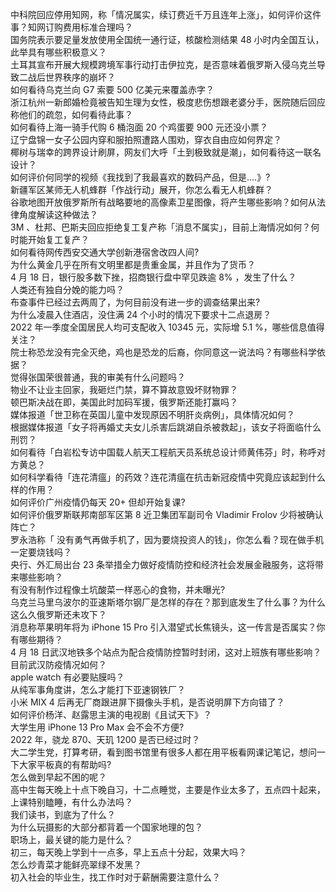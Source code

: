 中科院回应停用知网，称「情况属实，续订费近千万且连年上涨」，如何评价这件事？知网订购费用标准合理吗？  
国务院表示要足量发放使用全国统一通行证，核酸检测结果 48 小时内全国互认，此举具有哪些积极意义？  
土耳其宣布开展大规模跨境军事行动打击伊拉克，是否意味着俄罗斯入侵乌克兰导致二战后世界秩序的崩坏？  
如何看待乌克兰向 G7 索要 500 亿美元来覆盖赤字？  
浙江杭州一新郎婚检竟被告知生理为女性，极度悲伤想跟老婆分手，医院随后回应称他们的疏忽，如何看待此事？  
如何看待上海一骑手代购 6 桶泡面 20 个鸡蛋要 900 元还没小票？  
辽宁盘锦一女子公园内穿和服拍照遭路人围劝，穿衣自由应如何界定？  
椰树与瑞幸的跨界设计刷屏，网友们大呼「土到极致就是潮」，如何看待这一联名设计？  
如何评价何同学的视频《我找到了我最喜欢的数码产品，但是....》?  
新疆军区某师无人机蜂群「作战行动」展开，你怎么看无人机蜂群？  
谷歌地图开放俄罗斯所有战略要地的高像素卫星图像，将产生哪些影响？如何从法律角度解读这种做法？  
3M 、杜邦、巴斯夫回应拒绝复工复产称「消息不属实」，目前上海情况如何？何时能开始复工复产？  
如何看待网传西安交通大学创新港宿舍改四人间?  
为什么黄金几乎在所有文明里都是贵重金属，并且作为了货币？  
4 月 18 日，银行股多数下挫，招商银行盘中罕见跌逾 8% ，发生了什么？  
人类还有独自分娩的能力吗？  
布查事件已经过去两周了，为何目前没有进一步的调查结果出来?  
为什么凌晨入住酒店，没住满 24 个小时的情况下要求十二点退房？  
2022 年一季度全国居民人均可支配收入 10345 元，实际增 5.1 %，哪些信息值得关注？  
院士称恐龙没有完全灭绝，鸡也是恐龙的后裔，你同意这一说法吗？有哪些科学依据？  
觉得张国荣很普通，我的审美有什么问题吗？  
物业不让业主回家，我砸烂门禁，算不算故意毁坏财物罪？  
顿巴斯决战在即，美国此时加码军援，俄罗斯还能打赢吗？  
媒体报道「世卫称在英国儿童中发现原因不明肝炎病例」，具体情况如何？  
根据媒体报道「女子将再婚丈夫女儿杀害后跳湖自杀被救起」，该女子将面临什么刑罚？  
如何看待「白岩松专访中国载人航天工程航天员系统总设计师黄伟芬」时，称呼对方黄总？  
如何科学看待「连花清瘟」的药效？连花清瘟在抗击新冠疫情中究竟应该起到什么样的作用？  
如何评价广州疫情仍每天 20+ 但却开始复课?  
如何评价俄罗斯联邦南部军区第 8 近卫集团军副司令 Vladimir Frolov 少将被确认阵亡？  
罗永浩称「 没有勇气再做手机了，因为要烧投资人的钱」，你怎么看？现在做手机一定要烧钱吗？  
央行、外汇局出台 23 条举措全力做好疫情防控和经济社会发展金融服务，这将带来哪些影响？  
有没有制作过程像土坑酸菜一样恶心的食物，并未曝光?  
乌克兰马里乌波尔的亚速斯塔尔钢厂是怎样的存在？那到底发生了什么事？为什么这么久俄罗斯还未攻下？  
消息称苹果明年将为 iPhone 15 Pro 引入潜望式长焦镜头，这一传言是否属实？你有哪些期待？  
4 月 18 日武汉地铁多个站点为配合疫情防控暂时封闭，这对上班族有哪些影响？目前武汉防疫情况如何？  
apple watch 有必要贴膜吗？  
从纯军事角度讲，怎么才能打下亚速钢铁厂？  
小米 MIX 4 后再无厂商跟进屏下摄像头手机，是否说明屏下方向错了？  
如何评价杨洋、赵露思主演的电视剧《且试天下》？  
大学生用 iPhone 13 Pro Max 会不会不方便?  
2022 年，骁龙 870、天玑 1200 是否已经过时？  
大二学生党，打算考研，看到图书馆里有很多人都在用平板看网课记笔记，想问一下大家平板真的有帮助吗?  
怎么做到早起不困的呢？  
高中生每天晚上十点下晚自习，十二点睡觉，主要是作业太多了，五点四十起来，上课特别瞌睡，有什么办法吗？  
我们读书，到底为了什么？  
为什么玩摄影的大部分都背着一个国家地理的包？  
职场上，最关键的能力是什么？  
初三，每天晚上学到十一点多，早上五点十分起，效果大吗？  
怎么炒青菜才能鲜亮翠绿不发黑？  
初入社会的毕业生，找工作时对于薪酬需要注意什么？  
